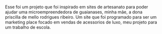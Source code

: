 Esse foi um projeto que foi inspirado em sites de artesanato para poder ajudar uma microempreendedora de guaianases, minha mãe, a dona priscilla de mello rodrigues ribeiro.
  Um site que foi programado para ser um marketing place focado em vendas de acessorios de luxo, meu projeto para um trabalho de escola.
